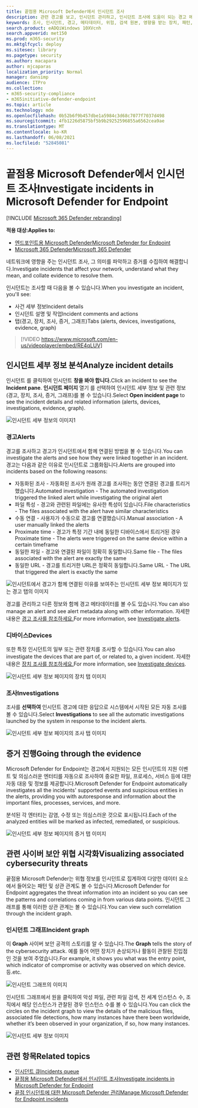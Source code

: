 ```yaml
---
title: 끝점용 Microsoft Defender에서 인시던트 조사
description: 관련 경고를 보고, 인시던트 관리하고, 인시던트 조사에 도움이 되는 경고 메타데이터를 참조
keywords: 조사, 인시던트, 경고, 메타데이터, 위험, 검색 원본, 영향을 받는 장치, 패턴, 상관 관계
search.product: eADQiWindows 10XVcnh
search.appverid: met150
ms.prod: m365-security
ms.mktglfcycl: deploy
ms.sitesec: library
ms.pagetype: security
ms.author: macapara
author: mjcaparas
localization_priority: Normal
manager: dansimp
audience: ITPro
ms.collection:
- m365-security-compliance
- m365initiative-defender-endpoint
ms.topic: article
ms.technology: mde
ms.openlocfilehash: 0b52b6f9b457dbe1a5984c3d68c7077f7037d498
ms.sourcegitcommit: 4fb1226d5875bf5b9b29252596855a6562cea9ae
ms.translationtype: MT
ms.contentlocale: ko-KR
ms.lasthandoff: 06/08/2021
ms.locfileid: "52845081"
---
```

# <a name="investigate-incidents-in-microsoft-defender-for-endpoint"></a><span data-ttu-id="53b61-104">끝점용 Microsoft Defender에서 인시던트 조사</span><span class="sxs-lookup"><span data-stu-id="53b61-104">Investigate incidents in Microsoft Defender for Endpoint</span></span>

[!INCLUDE [Microsoft 365 Defender rebranding](../../includes/microsoft-defender.md)]

<span data-ttu-id="53b61-105">**적용 대상:**</span><span class="sxs-lookup"><span data-stu-id="53b61-105">**Applies to:**</span></span>
- [<span data-ttu-id="53b61-106">엔드포인트용 Microsoft Defender</span><span class="sxs-lookup"><span data-stu-id="53b61-106">Microsoft Defender for Endpoint</span></span>](https://go.microsoft.com/fwlink/p/?linkid=2154037)
- [<span data-ttu-id="53b61-107">Microsoft 365 Defender</span><span class="sxs-lookup"><span data-stu-id="53b61-107">Microsoft 365 Defender</span></span>](https://go.microsoft.com/fwlink/?linkid=2118804)


<span data-ttu-id="53b61-108">네트워크에 영향을 주는 인시던트 조사, 그 의미를 파악하고 증거를 수집하여 해결합니다.</span><span class="sxs-lookup"><span data-stu-id="53b61-108">Investigate incidents that affect your network, understand what they mean, and collate evidence to resolve them.</span></span> 

<span data-ttu-id="53b61-109">인시던트는 조사할 때 다음을 볼 수 있습니다.</span><span class="sxs-lookup"><span data-stu-id="53b61-109">When you investigate an incident, you'll see:</span></span>
- <span data-ttu-id="53b61-110">사건 세부 정보</span><span class="sxs-lookup"><span data-stu-id="53b61-110">Incident details</span></span>
- <span data-ttu-id="53b61-111">인시던트 설명 및 작업</span><span class="sxs-lookup"><span data-stu-id="53b61-111">Incident comments and actions</span></span>
- <span data-ttu-id="53b61-112">탭(경고, 장치, 조사, 증거, 그래프)</span><span class="sxs-lookup"><span data-stu-id="53b61-112">Tabs (alerts, devices, investigations, evidence, graph)</span></span>

> [!VIDEO https://www.microsoft.com/en-us/videoplayer/embed/RE4qLUV]


## <a name="analyze-incident-details"></a><span data-ttu-id="53b61-113">인시던트 세부 정보 분석</span><span class="sxs-lookup"><span data-stu-id="53b61-113">Analyze incident details</span></span> 
<span data-ttu-id="53b61-114">인시던트 를 클릭하여 인시던트 **창을 봐야 합니다.**</span><span class="sxs-lookup"><span data-stu-id="53b61-114">Click an incident to see the **Incident pane**.</span></span> <span data-ttu-id="53b61-115">**인시던트 페이지** 열기 를 선택하여 인시던트 세부 정보 및 관련 정보(경고, 장치, 조사, 증거, 그래프)를 볼 수 있습니다.</span><span class="sxs-lookup"><span data-stu-id="53b61-115">Select **Open incident page** to see the incident details and related information (alerts, devices, investigations, evidence, graph).</span></span> 

![인시던트 세부 정보의 이미지1](images/atp-incident-details.png)

### <a name="alerts"></a><span data-ttu-id="53b61-117">경고</span><span class="sxs-lookup"><span data-stu-id="53b61-117">Alerts</span></span>
<span data-ttu-id="53b61-118">경고를 조사하고 경고가 인시던트에서 함께 연결된 방법을 볼 수 있습니다.</span><span class="sxs-lookup"><span data-stu-id="53b61-118">You can investigate the alerts and see how they were linked together in an incident.</span></span> <span data-ttu-id="53b61-119">경고는 다음과 같은 이유로 인시던트로 그룹화됩니다.</span><span class="sxs-lookup"><span data-stu-id="53b61-119">Alerts are grouped into incidents based on the following reasons:</span></span>
- <span data-ttu-id="53b61-120">자동화된 조사 - 자동화된 조사가 원래 경고를 조사하는 동안 연결된 경고를 트리거했습니다.</span><span class="sxs-lookup"><span data-stu-id="53b61-120">Automated investigation - The automated investigation triggered the linked alert while investigating the original alert</span></span> 
- <span data-ttu-id="53b61-121">파일 특성 - 경고와 관련된 파일에는 유사한 특성이 있습니다.</span><span class="sxs-lookup"><span data-stu-id="53b61-121">File characteristics - The files associated with the alert have similar characteristics</span></span>
- <span data-ttu-id="53b61-122">수동 연결 - 사용자가 수동으로 경고를 연결했습니다.</span><span class="sxs-lookup"><span data-stu-id="53b61-122">Manual association - A user manually linked the alerts</span></span>
- <span data-ttu-id="53b61-123">Proximate time - 경고가 특정 기간 내에 동일한 디바이스에서 트리거된 경우</span><span class="sxs-lookup"><span data-stu-id="53b61-123">Proximate time - The alerts were triggered on the same device within a certain timeframe</span></span>
- <span data-ttu-id="53b61-124">동일한 파일 - 경고와 연결된 파일이 정확히 동일합니다.</span><span class="sxs-lookup"><span data-stu-id="53b61-124">Same file - The files associated with the alert are exactly the same</span></span>
- <span data-ttu-id="53b61-125">동일한 URL - 경고를 트리거한 URL은 정확히 동일합니다.</span><span class="sxs-lookup"><span data-stu-id="53b61-125">Same URL - The URL that triggered the alert is exactly the same</span></span>

![인시던트에서 경고가 함께 연결된 이유를 보여주는 인시던트 세부 정보 페이지가 있는 경고 탭의 이미지](images/atp-incidents-alerts-reason.png)

<span data-ttu-id="53b61-127">경고를 관리하고 다른 정보와 함께 경고 메타데이터를 볼 수도 있습니다.</span><span class="sxs-lookup"><span data-stu-id="53b61-127">You can also manage an alert and see alert metadata along with other information.</span></span> <span data-ttu-id="53b61-128">자세한 내용은 [경고 조사를 참조하세요.](investigate-alerts.md)</span><span class="sxs-lookup"><span data-stu-id="53b61-128">For more information, see [Investigate alerts](investigate-alerts.md).</span></span> 

### <a name="devices"></a><span data-ttu-id="53b61-129">디바이스</span><span class="sxs-lookup"><span data-stu-id="53b61-129">Devices</span></span>
<span data-ttu-id="53b61-130">또한 특정 인시던트의 일부 또는 관련 장치를 조사할 수 있습니다.</span><span class="sxs-lookup"><span data-stu-id="53b61-130">You can also investigate the devices that are part of, or related to, a given incident.</span></span> <span data-ttu-id="53b61-131">자세한 내용은 [장치 조사를 참조하세요.](investigate-machines.md)</span><span class="sxs-lookup"><span data-stu-id="53b61-131">For more information, see [Investigate devices](investigate-machines.md).</span></span>

![인시던트 세부 정보 페이지의 장치 탭 이미지](images/atp-incident-device-tab.png)

### <a name="investigations"></a><span data-ttu-id="53b61-133">조사</span><span class="sxs-lookup"><span data-stu-id="53b61-133">Investigations</span></span>
<span data-ttu-id="53b61-134">조사를 **선택하여** 인시던트 경고에 대한 응답으로 시스템에서 시작된 모든 자동 조사를 볼 수 있습니다.</span><span class="sxs-lookup"><span data-stu-id="53b61-134">Select **Investigations** to see all the automatic investigations launched by the system in response to the incident alerts.</span></span>

![인시던트 세부 정보 페이지의 조사 탭 이미지](images/atp-incident-investigations-tab.png)

## <a name="going-through-the-evidence"></a><span data-ttu-id="53b61-136">증거 진행</span><span class="sxs-lookup"><span data-stu-id="53b61-136">Going through the evidence</span></span>
<span data-ttu-id="53b61-137">Microsoft Defender for Endpoint는 경고에서 지원되는 모든 인시던트의 지원 이벤트 및 의심스러운 엔터티를 자동으로 조사하여 중요한 파일, 프로세스, 서비스 등에 대한 자동 대응 및 정보를 제공합니다.</span><span class="sxs-lookup"><span data-stu-id="53b61-137">Microsoft Defender for Endpoint automatically investigates all the incidents' supported events and suspicious entities in the alerts, providing you with autoresponse and information about the important files, processes, services, and more.</span></span> 

<span data-ttu-id="53b61-138">분석된 각 엔터티는 감염, 수정 또는 의심스러운 것으로 표시됩니다.</span><span class="sxs-lookup"><span data-stu-id="53b61-138">Each of the analyzed entities will be marked as infected, remediated, or suspicious.</span></span> 

![인시던트 세부 정보 페이지의 증거 탭 이미지](images/atp-incident-evidence-tab.png)

## <a name="visualizing-associated-cybersecurity-threats"></a><span data-ttu-id="53b61-140">관련 사이버 보안 위협 시각화</span><span class="sxs-lookup"><span data-stu-id="53b61-140">Visualizing associated cybersecurity threats</span></span> 
<span data-ttu-id="53b61-141">끝점용 Microsoft Defender는 위협 정보를 인시던트로 집계하여 다양한 데이터 요소에서 들어오는 패턴 및 상관 관계도 볼 수 있습니다.</span><span class="sxs-lookup"><span data-stu-id="53b61-141">Microsoft Defender for Endpoint aggregates the threat information into an incident so you can see the patterns and correlations coming in from various data points.</span></span> <span data-ttu-id="53b61-142">인시던트 그래프를 통해 이러한 상관 관계는 볼 수 있습니다.</span><span class="sxs-lookup"><span data-stu-id="53b61-142">You can view such correlation through the incident graph.</span></span>

### <a name="incident-graph"></a><span data-ttu-id="53b61-143">인시던트 그래프</span><span class="sxs-lookup"><span data-stu-id="53b61-143">Incident graph</span></span>
<span data-ttu-id="53b61-144">이 **Graph** 사이버 보안 공격의 스토리를 알 수 있습니다.</span><span class="sxs-lookup"><span data-stu-id="53b61-144">The **Graph** tells the story of the cybersecurity attack.</span></span> <span data-ttu-id="53b61-145">예를 들어 어떤 장치가 손상되거나 활동이 관찰된 진입점인 것을 보여 주었습니다.</span><span class="sxs-lookup"><span data-stu-id="53b61-145">For example, it shows you what was the entry point, which indicator of compromise or activity was observed on which device.</span></span> <span data-ttu-id="53b61-146">등.</span><span class="sxs-lookup"><span data-stu-id="53b61-146">etc.</span></span>

![인시던트 그래프의 이미지](images/atp-incident-graph-tab.png)

<span data-ttu-id="53b61-148">인시던트 그래프에서 원을 클릭하여 악성 파일, 관련 파일 검색, 전 세계 인스턴스 수, 조직에서 해당 인스턴스가 관찰된 경우 인스턴스 수를 볼 수 있습니다.</span><span class="sxs-lookup"><span data-stu-id="53b61-148">You can click the circles on the incident graph to view the details of the malicious files, associated file detections, how many instances have there been worldwide, whether it’s been observed in your organization, if so, how many instances.</span></span>

![인시던트 세부 정보 이미지](images/atp-incident-graph-details.png)

## <a name="related-topics"></a><span data-ttu-id="53b61-150">관련 항목</span><span class="sxs-lookup"><span data-stu-id="53b61-150">Related topics</span></span>
- [<span data-ttu-id="53b61-151">인시던트 큐</span><span class="sxs-lookup"><span data-stu-id="53b61-151">Incidents queue</span></span>](/microsoft-365/security/defender-endpoint/view-incidents-queue)
- [<span data-ttu-id="53b61-152">끝점용 Microsoft Defender에서 인시던트 조사</span><span class="sxs-lookup"><span data-stu-id="53b61-152">Investigate incidents in Microsoft Defender for Endpoint</span></span>](/microsoft-365/security/defender-endpoint/investigate-incidents)
- [<span data-ttu-id="53b61-153">끝점 인시던트에 대한 Microsoft Defender 관리</span><span class="sxs-lookup"><span data-stu-id="53b61-153">Manage Microsoft Defender for Endpoint incidents</span></span>](/microsoft-365/security/defender-endpoint/manage-incidents)
